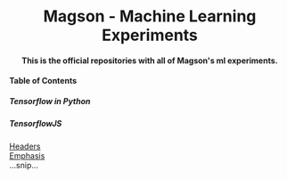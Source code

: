<h1 align="center">Magson - Machine Learning Experiments</h2>
<h4 align="center"><strong>This is the official repositories with all of Magson's ml experiments.</strong></h4>

#### Table of Contents  
##### Tensorflow in Python  
##### TensorflowJS  
[Headers](#headers)  
[Emphasis](#emphasis)  
...snip...    
<a name="headers"/>
